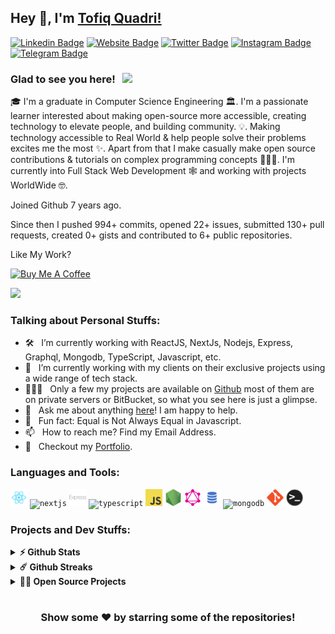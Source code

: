 ## Hey 👋, I'm [Tofiq Quadri!](https://github.com/tofiqquadri/)

[![Linkedin Badge](https://img.shields.io/badge/-LinkedIn-0e76a8?style=flat-square&logo=Linkedin&logoColor=white)](https://linkedin.com/in/tofiqquadri)
[![Website Badge](https://img.shields.io/badge/Website-3b5998?style=flat-square&logo=google-chrome&logoColor=white)](https://tofiqquadri.com/)
[![Twitter Badge](https://img.shields.io/badge/-Twitter-00acee?style=flat-square&logo=Twitter&logoColor=white)](https://twitter.com/tofiqquadri)
[![Instagram Badge](https://img.shields.io/badge/-Instagram-e4405f?style=flat-square&logo=Instagram&logoColor=white)](https://instagram.com/tofiqquadri/)
[![Telegram Badge](https://img.shields.io/badge/-Telegram-0088cc?style=flat-square&logo=Telegram&logoColor=white)](https://t.me/tofiqquadri)

### Glad to see you here! &nbsp; ![](https://visitor-badge.glitch.me/badge?page_id=tofiqquadri.tofiqquadri&style=flat-square&color=0088cc)

🎓 I'm a graduate in Computer Science Engineering 🏛. I'm a passionate learner interested about making open-source more accessible, creating technology to elevate people, and building community. 💡. Making technology accessible to Real World & help people solve their problems excites me the most ✨. Apart from that I make casually make open source contributions & tutorials on complex programming concepts 👨🏻‍💻. I'm currently into Full Stack Web Development 🕸️ and working with projects WorldWide 🤓.

Joined Github 7 years ago.

Since then I pushed 994+ commits, opened 22+ issues, submitted 130+ pull requests, created 0+ gists and contributed to 6+ public repositories.

Like My Work?

<a href="https://www.patreon.com/tofiqquadri" target="_blank"><img src="https://cdn.buymeacoffee.com/buttons/v2/default-yellow.png" alt="Buy Me A Coffee" height="60px" width="217px" ></a>

[![](https://gitwar.herokuapp.com/badge?username=tofiqquadri&label=Gitwar%20Profile%20Score&style=for-the-badge&color=0088cc)](https://gitwar.herokuapp.com/)

### Talking about Personal Stuffs:

- 🛠 &nbsp; I’m currently working with ReactJS, NextJs, Nodejs, Express, <br /> Graphql, Mongodb, TypeScript, Javascript, etc.
- 🚀 &nbsp; I’m currently working with my clients on their exclusive projects using a wide range of tech stack.
- 👨🏻‍💻 &nbsp; Only a few my projects are available on [Github](https://github.com/tofiqquadri) most of them are on private servers or BitBucket, so what you see here is just a glimpse.
- 💬 &nbsp; Ask me about anything [here](https://github.com/tofiqquadri/tofiqquadri/issues)! I am happy to help.
- 👾 &nbsp; Fun fact: Equal is Not Always Equal in Javascript.
- 📫 &nbsp; How to reach me? Find my Email Address.
- 📝 &nbsp; Checkout my [Portfolio](https://github.com/tofiqquadri/tofiqquadri/blob/master/portfolio.pdf).

### Languages and Tools:

<code><img height="27" src="https://raw.githubusercontent.com/github/explore/80688e429a7d4ef2fca1e82350fe8e3517d3494d/topics/react/react.png" alt="react"></code>
<code><img height="27" src="https://github.com/jalbertsr/logo-badge-images/blob/master/img/rsz_nextjs.png?raw=true" alt="nextjs"></code>
<code><img height="27" src="https://raw.githubusercontent.com/github/explore/80688e429a7d4ef2fca1e82350fe8e3517d3494d/topics/express/express.png" alt="expressjs"></code>
<code><img height="27" src="https://raw.githubusercontent.com/remojansen/logo.ts/master/ts.jpg" alt="typescript"></code>
<code><img height="27" src="https://raw.githubusercontent.com/github/explore/80688e429a7d4ef2fca1e82350fe8e3517d3494d/topics/javascript/javascript.png" alt="javascript"></code>
<code><img height="27" src="https://raw.githubusercontent.com/github/explore/80688e429a7d4ef2fca1e82350fe8e3517d3494d/topics/nodejs/nodejs.png" alt="nodejs"></code>
<code><img height="27" src="https://raw.githubusercontent.com/github/explore/80688e429a7d4ef2fca1e82350fe8e3517d3494d/topics/graphql/graphql.png" alt="graphql"></code>
<code><img height="27" src="https://raw.githubusercontent.com/github/explore/80688e429a7d4ef2fca1e82350fe8e3517d3494d/topics/sql/sql.png" alt="sql"></code>
<code><img height="27" src="https://encrypted-tbn0.gstatic.com/images?q=tbn%3AANd9GcSTTzPAw-55ssm1Im594xYZ9eRQu2JylrkYLg&usqp=CAU" alt="mongodb"></code>
<code><img height="27" src="https://raw.githubusercontent.com/devicons/devicon/master/icons/git/git-original.svg" alt="git"></code>
<code><img height="27" src="https://raw.githubusercontent.com/github/explore/80688e429a7d4ef2fca1e82350fe8e3517d3494d/topics/terminal/terminal.png" alt="terminal"></code>

### Projects and Dev Stuffs:

<details>	
  <summary><b>⚡ Github Stats</b></summary>

  <br />
  <img height="180em" src="https://github-readme-stats.vercel.app/api?username=tofiqquadri&show_icons=true&hide_border=true&&count_private=true&include_all_commits=true" />
  <img height="180em" src="https://github-readme-stats.vercel.app/api/top-langs/?username=tofiqquadri&exclude_repo=KNN-Image-Classification&show_icons=true&hide_border=true&layout=compact&langs_count=8"/>
</details>

<details>	
  <summary><b>☄️ Github Streaks</b></summary>

  <br />
  <img height="180em" src="https://github-readme-streak-stats.herokuapp.com/?user=tofiqquadri&hide_border=true" />
</details>

<details>
  <summary><b>🧑‍🚀 Open Source Projects</b></summary>

  <br />
  <table>
    <thead align="center">
      <tr border: none;>
        <td><b>💻 Projects</b></td>
        <td><b>🌟 Stars</b></td>
        <td><b>🍴 Forks</b></td>
        <td><b>🐛 Issues</b></td>
        <td><b>🔔 Pull Requests</b></td>
        <td><b>👨‍💻 Language</b></td>
      </tr>
    </thead>
    <tbody>
      <tr>
	      <td><a href="https://github.com/tofiqquadri/ngx-csv-parser"><b>🚀 ngx-csv-parser</b></a></td>
        <td><img alt="Stars" src="https://img.shields.io/github/stars/tofiqquadri/ngx-csv-parser?style=flat-square&labelColor=343b41"/></td>
        <td><img alt="Forks" src="https://img.shields.io/github/forks/tofiqquadri/ngx-csv-parser?style=flat-square&labelColor=343b41"/></td>
        <td><img alt="Issues" src="https://img.shields.io/github/issues/tofiqquadri/ngx-csv-parser?style=flat-square"/></td>
        <td><img alt="Pull Requests" src="https://img.shields.io/github/issues-pr/tofiqquadri/ngx-csv-parser?style=flat-square"/></td>
        <td><img alt="Language" src="https://img.shields.io/github/languages/top/tofiqquadri/ngx-csv-parser?style=flat-square"/></td>
      </tr>
      <tr>
	      <td><a href="https://github.com/tofiqquadri/Instagram"><b>💸 Instagram</b></a></td>
        <td><img alt="Stars" src="https://img.shields.io/github/stars/tofiqquadri/Instagram?style=flat-square&labelColor=343b41"/></td>
        <td><img alt="Forks" src="https://img.shields.io/github/forks/tofiqquadri/Instagram?style=flat-square&labelColor=343b41"/></td>
        <td><img alt="Issues" src="https://img.shields.io/github/issues/tofiqquadri/Instagram?style=flat-square"/></td>
        <td><img alt="Pull Requests" src="https://img.shields.io/github/issues-pr/tofiqquadri/Instagram?style=flat-square"/></td>
        <td><img alt="Language" src="https://img.shields.io/github/languages/top/tofiqquadri/Instagram?label=javascript&style=flat-square"/></td>
      </tr>
      <tr>
	      <td><a href="https://github.com/tofiqquadri/react-network-status"><b>👨🏻‍💻 react-network-status</b></a></td>
        <td><img alt="Stars" src="https://img.shields.io/github/stars/tofiqquadri/react-network-status?style=flat-square&labelColor=343b41"/></td>
        <td><img alt="Forks" src="https://img.shields.io/github/forks/tofiqquadri/react-network-status?style=flat-square&labelColor=343b41"/></td>
        <td><img alt="Issues" src="https://img.shields.io/github/issues/tofiqquadri/react-network-status?style=flat-square"/></td>
        <td><img alt="Pull Requests" src="https://img.shields.io/github/issues-pr/tofiqquadri/react-network-status?style=flat-square"/></td>
        <td><img alt="Language" src="https://img.shields.io/github/languages/top/tofiqquadri/react-network-status?style=flat-square"/></td> 
      </tr>
      <tr>
	      <td><a href="https://github.com/tofiqquadri/tofiqquadri"><b>🤓 tofiqquadri</b></a></td>
        <td><img alt="Stars" src="https://img.shields.io/github/stars/tofiqquadri/tofiqquadri?style=flat-square&labelColor=343b41"/></td>
        <td><img alt="Forks" src="https://img.shields.io/github/forks/tofiqquadri/tofiqquadri?style=flat-square&labelColor=343b41"/></td>
        <td><img alt="Issues" src="https://img.shields.io/github/issues/tofiqquadri/tofiqquadri?style=flat-square"/></td>
        <td><img alt="Pull Requests" src="https://img.shields.io/github/issues-pr/tofiqquadri/tofiqquadri?style=flat-square"/></td>
        <td><img alt="Language" src="https://img.shields.io/badge/markdown-100%25-blue?style=flat-square"/></td> 
      </tr>
    </tbody>
  </table>
  <br />
</details>
 
#

<div align="center">

### Show some ❤️ by starring some of the repositories!

</div>

